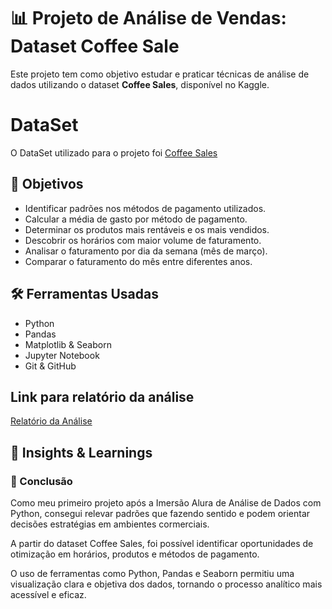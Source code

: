 #  📊 Projeto de Análise de Vendas: Dataset Coffee Sale
 

Este projeto tem como objetivo estudar e praticar técnicas de análise de dados utilizando o dataset **Coffee Sales**, disponível no Kaggle.

# DataSet
O DataSet utilizado para o projeto foi [Coffee Sales](https://www.kaggle.com/datasets/ihelon/coffee-sales/data)


## 🧠 Objetivos
- Identificar padrões nos métodos de pagamento utilizados.
- Calcular a média de gasto por método de pagamento.
- Determinar os produtos mais rentáveis e os mais vendidos.
- Descobrir os horários com maior volume de faturamento.
- Analisar o faturamento por dia da semana (mês de março).
- Comparar o faturamento do mês entre diferentes anos.


## 🛠️ Ferramentas Usadas
- Python
- Pandas
- Matplotlib & Seaborn
- Jupyter Notebook
- Git & GitHub






## Link para relatório da análise
[Relatório da Análise](https://berry-lotus-177.notion.site/An-lise-Coffee-Sales-24dd906cf5c68028aa46f760cad45a92?pvs=73)

## 📌 Insights & Learnings



### 📘 Conclusão

Como meu primeiro projeto após a Imersão Alura de Análise de Dados com Python, consegui relevar padrões que fazendo sentido e podem orientar decisões estratégias em ambientes cormerciais. 

A partir do dataset Coffee Sales, foi possível identificar oportunidades de otimização em horários, produtos e métodos de pagamento. 

O uso de ferramentas como Python, Pandas e Seaborn permitiu uma visualização clara e objetiva dos dados, tornando o processo analítico mais acessível e eficaz.


